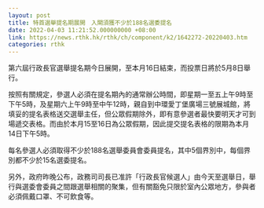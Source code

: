 ```yaml
---
layout: post
title: 特首選舉提名期展開　入閘須獲不少於188名選委提名
date: 2022-04-03 11:21:52.000000000 +08:00
link: https://news.rthk.hk/rthk/ch/component/k2/1642272-20220403.htm
categories: rthk
---
```


第六屆行政長官選舉提名期今日展開，至本月16日結束，而投票日將於5月8日舉行。

按照有關規定，參選人必須在提名期內的通常辦公時間，即星期一至五上午9時至下午5時，及星期六上午9時至中午12時，親自到中環愛丁堡廣場三號展城館，將填妥的提名表格送交選舉主任，但公眾假期除外，即有意參選者最快要明天才可到場遞交表格。而由於本月15至16日為公眾假期，因此提交提名表格的限期為本月14日下午5時。

每名參選人必須取得不少於188名選舉委員會委員提名，其中5個界別中，每個界別都不少於15名選委提名。

另外，政府昨晚公布，政務司司長已准許「行政長官候選人」由今天至選舉日，舉行與選委會委員之間跟選舉相關的聚集，但有關豁免只限於室內公眾地方，參與者必須佩戴口罩、不可飲食等。
